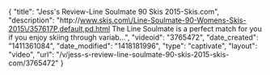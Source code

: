{
    "title": "Jess's Review-Line Soulmate 90 Skis 2015-Skis.com",
    "description": "http:\/\/www.skis.com\/Line-Soulmate-90-Womens-Skis-2015\/357617P,default,pd.html The Line Soulmate is a perfect match for you if you enjoy skiing through variab...",
    "videoid": "3765472",
    "date_created": "1411361084",
    "date_modified": "1418181996",
    "type": "captivate",
    "layout": "video",
    "url": "\/v\/jess-s-review-line-soulmate-90-skis-2015-skis-com\/3765472"
}